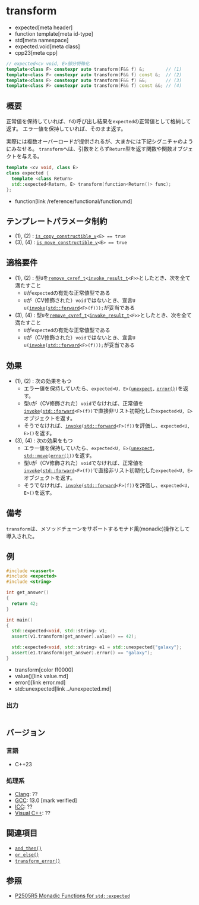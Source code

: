 # transform
* expected[meta header]
* function template[meta id-type]
* std[meta namespace]
* expected.void[meta class]
* cpp23[meta cpp]

```cpp
// expected<cv void, E>部分特殊化
template<class F> constexpr auto transform(F&& f) &;        // (1)
template<class F> constexpr auto transform(F&& f) const &;  // (2)
template<class F> constexpr auto transform(F&& f) &&;       // (3)
template<class F> constexpr auto transform(F&& f) const &&; // (4)
```

## 概要
正常値を保持していれば、`f`の呼び出し結果を`expected`の正常値として格納して返す。
エラー値を保持していれば、そのまま返す。

実際には複数オーバーロードが提供されるが、大まかには下記シグニチャのようにみなせる。
`transform`へは、引数をとらず`Return`型を返す関数や関数オブジェクトを与える。

```cpp
template <cv void, class E>
class expected {
  template <class Return>
  std::expected<Return, E> transform(function<Return()> func);
};
```
* function[link /reference/functional/function.md]


## テンプレートパラメータ制約
- (1), (2) : [`is_copy_constructible_v`](/reference/type_traits/is_copy_constructible.md)`<E> == true`
- (3), (4) : [`is_move_constructible_v`](/reference/type_traits/is_move_constructible.md)`<E> == true`


## 適格要件
- (1), (2) : 型`U`を[`remove_cvref_t`](/reference/type_traits/remove_cvref.md)`<`[`invoke_result_t`](/reference/type_traits/invoke_result.md)`<F>>`としたとき、次を全て満たすこと
    - `U`が`expected`の有効な正常値型である
    - `U`が（CV修飾された）`void`ではないとき、宣言`U u(`[`invoke`](/reference/functional/invoke.md)`(`[`std::forward`](/reference/utility/forward.md)`<F>(f)));`が妥当である
- (3), (4) : 型`U`を[`remove_cvref_t`](/reference/type_traits/remove_cvref.md)`<`[`invoke_result_t`](/reference/type_traits/invoke_result.md)`<F>>`としたとき、次を全て満たすこと
    - `U`が`expected`の有効な正常値型である
    - `U`が（CV修飾された）`void`ではないとき、宣言`U u(`[`invoke`](/reference/functional/invoke.md)`(`[`std::forward`](/reference/utility/forward.md)`<F>(f)));`が妥当である


## 効果
- (1), (2) : 次の効果をもつ
    - エラー値を保持していたら、`expected<U, E>(`[`unexpect`](../unexpect_t.md)`,` [`error()`](error.md)`)`を返す。
    - 型`U`が（CV修飾された）`void`でなければ、正常値を[`invoke`](/reference/functional/invoke.md)`(`[`std::forward`](/reference/utility/forward.md)`<F>(f))`で直接非リスト初期化した`expected<U, E>`オブジェクトを返す。
    - そうでなければ、[`invoke`](/reference/functional/invoke.md)`(`[`std::forward`](/reference/utility/forward.md)`<F>(f))`を評価し、`expected<U, E>()`を返す。
- (3), (4) : 次の効果をもつ
    - エラー値を保持していたら、`expected<U, E>(`[`unexpect`](../unexpect_t.md)`,` [`std::move`](/reference/utility/move.md)`(`[`error()`](error.md)`))`を返す。
    - 型`U`が（CV修飾された）`void`でなければ、正常値を[`invoke`](/reference/functional/invoke.md)`(`[`std::forward`](/reference/utility/forward.md)`<F>(f))`で直接非リスト初期化した`expected<U, E>`オブジェクトを返す。
    - そうでなければ、[`invoke`](/reference/functional/invoke.md)`(`[`std::forward`](/reference/utility/forward.md)`<F>(f))`を評価し、`expected<U, E>()`を返す。


## 備考
`transform`は、メソッドチェーンをサポートするモナド風(monadic)操作として導入された。


## 例
```cpp example
#include <cassert>
#include <expected>
#include <string>

int get_answer()
{
  return 42;
}

int main()
{
  std::expected<void, std::string> v1;
  assert(v1.transform(get_answer).value() == 42);

  std::expected<void, std::string> e1 = std::unexpected{"galaxy"};
  assert(e1.transform(get_answer).error() == "galaxy");
}
```
* transform[color ff0000]
* value()[link value.md]
* error()[link error.md]
* std::unexpected[link ../unexpected.md]

### 出力
```
```


## バージョン
### 言語
- C++23

### 処理系
- [Clang](/implementation.md#clang): ??
- [GCC](/implementation.md#gcc): 13.0 [mark verified]
- [ICC](/implementation.md#icc): ??
- [Visual C++](/implementation.md#visual_cpp): ??


## 関連項目
- [`and_then()`](and_then.md)
- [`or_else()`](or_else.md)
- [`transform_error()`](transform_error.md)


## 参照
- [P2505R5 Monadic Functions for `std::expected`](https://www.open-std.org/jtc1/sc22/wg21/docs/papers/2022/p2505r5.html)
